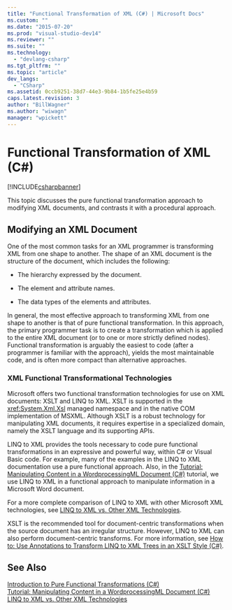 ```yaml
---
title: "Functional Transformation of XML (C#) | Microsoft Docs"
ms.custom: ""
ms.date: "2015-07-20"
ms.prod: "visual-studio-dev14"
ms.reviewer: ""
ms.suite: ""
ms.technology: 
  - "devlang-csharp"
ms.tgt_pltfrm: ""
ms.topic: "article"
dev_langs: 
  - "CSharp"
ms.assetid: 0ccb9251-38d7-44e3-9b84-1b5fe25e4b59
caps.latest.revision: 3
author: "BillWagner"
ms.author: "wiwagn"
manager: "wpickett"
---
```

# Functional Transformation of XML (C#)
[!INCLUDE[csharpbanner](../../../../csharp/includes/csharpbanner.md)]

This topic discusses the pure functional transformation approach to modifying XML documents, and contrasts it with a procedural approach.  
  
## Modifying an XML Document  
 One of the most common tasks for an XML programmer is transforming XML from one shape to another. The shape of an XML document is the structure of the document, which includes the following:  
  
-   The hierarchy expressed by the document.  
  
-   The element and attribute names.  
  
-   The data types of the elements and attributes.  
  
 In general, the most effective approach to transforming XML from one shape to another is that of pure functional transformation. In this approach, the primary programmer task is to create a transformation which is applied to the entire XML document (or to one or more strictly defined nodes). Functional transformation is arguably the easiest to code (after a programmer is familiar with the approach), yields the most maintainable code, and is often more compact than alternative approaches.  
  
### XML Functional Transformational Technologies  
 Microsoft offers two functional transformation technologies for use on XML documents: XSLT and LINQ to XML. XSLT is supported in the <xref:System.Xml.Xsl> managed namespace and in the native COM implementation of MSXML. Although XSLT is a robust technology for manipulating XML documents, it requires expertise in a specialized domain, namely the XSLT language and its supporting APIs.  
  
 LINQ to XML provides the tools necessary to code pure functional transformations in an expressive and powerful way, within C# or Visual Basic code. For example, many of the examples in the LINQ to XML documentation use a pure functional approach. Also, in the [Tutorial: Manipulating Content in a WordprocessingML Document (C#)](../../../../csharp/programming-guide/concepts/linq/tutorial-manipulating-content-in-a-wordprocessingml-document.md) tutorial, we use LINQ to XML in a functional approach to manipulate information in a Microsoft Word document.  
  
 For a more complete comparison of LINQ to XML with other Microsoft XML technologies, see [LINQ to XML vs. Other XML Technologies](../../../../csharp/programming-guide/concepts/linq/linq-to-xml-vs.-other-xml-technologies.md).  
  
 XSLT is the recommended tool for  document-centric transformations when the source document has an irregular structure. However, LINQ to XML can also perform document-centric transforms. For more information, see [How to: Use Annotations to Transform LINQ to XML Trees in an XSLT Style (C#)](../../../../csharp/programming-guide/concepts/linq/how-to-use-annotations-to-transform-linq-to-xml-trees-in-an-xslt-style.md).  
  
## See Also  
 [Introduction to Pure Functional Transformations (C#)](../../../../csharp/programming-guide/concepts/linq/introduction-to-pure-functional-transformations.md)   
 [Tutorial: Manipulating Content in a WordprocessingML Document (C#)](../../../../csharp/programming-guide/concepts/linq/tutorial-manipulating-content-in-a-wordprocessingml-document.md)   
 [LINQ to XML vs. Other XML Technologies](../../../../csharp/programming-guide/concepts/linq/linq-to-xml-vs.-other-xml-technologies.md)